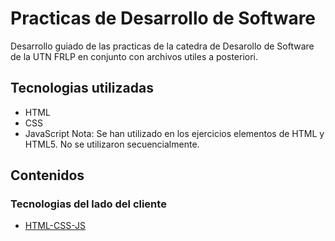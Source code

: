 # Practicas de Desarrollo de Software
Desarrollo guiado de las practicas de la catedra de Desarollo de Software de la UTN FRLP en conjunto con archivos utiles a posteriori.

## Tecnologias utilizadas
- HTML
- CSS
- JavaScript
Nota: Se han utilizado en los ejercicios elementos de HTML y HTML5. No se utilizaron secuencialmente.

## Contenidos
### Tecnologias del lado del cliente
- [HTML-CSS-JS](https://github.com/SantiTalavera/UTN-DS25-practicas/tree/4465d9992742784e52d2e44507c7aa537d5831b6/HTML-CSS-JS)